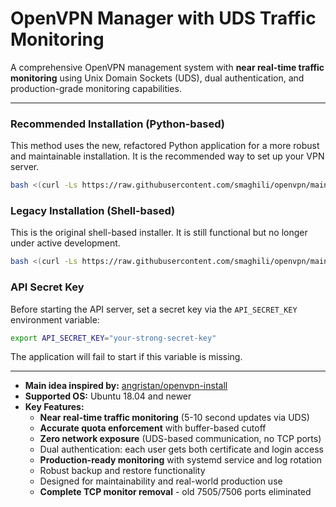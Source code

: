 # OpenVPN Manager with UDS Traffic Monitoring

A comprehensive OpenVPN management system with **near real-time traffic monitoring** using Unix Domain Sockets (UDS), dual authentication, and production-grade monitoring capabilities.

---

### Recommended Installation (Python-based)

This method uses the new, refactored Python application for a more robust and maintainable installation. It is the recommended way to set up your VPN server.

```bash
bash <(curl -Ls https://raw.githubusercontent.com/smaghili/openvpn/main/deploy.sh)
```

### Legacy Installation (Shell-based)

This is the original shell-based installer. It is still functional but no longer under active development.

```bash
bash <(curl -Ls https://raw.githubusercontent.com/smaghili/openvpn/main/install.sh)
```

### API Secret Key

Before starting the API server, set a secret key via the `API_SECRET_KEY` environment variable:

```bash
export API_SECRET_KEY="your-strong-secret-key"
```

The application will fail to start if this variable is missing.

---

- **Main idea inspired by:** [angristan/openvpn-install](https://github.com/angristan/openvpn-install)
- **Supported OS:** Ubuntu 18.04 and newer
- **Key Features:**
  - **Near real-time traffic monitoring** (5-10 second updates via UDS)
  - **Accurate quota enforcement** with buffer-based cutoff
  - **Zero network exposure** (UDS-based communication, no TCP ports)
  - Dual authentication: each user gets both certificate and login access
  - **Production-ready monitoring** with systemd service and log rotation
  - Robust backup and restore functionality
  - Designed for maintainability and real-world production use
  - **Complete TCP monitor removal** - old 7505/7506 ports eliminated

